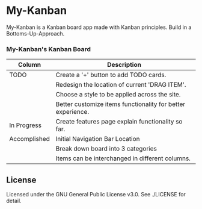 # My-Kanban
My-Kanban is a Kanban board app made with Kanban principles.
Build in a Bottoms-Up-Approach.

### My-Kanban's Kanban Board

| Column             | Description                                    |
|--------------------|------------------------------------------------|
| TODO               | Create a '+' button to add TODO cards.          |
|                    | Redesign the location of current 'DRAG ITEM'.   |
|                    | Choose a style to be applied across the site. |
|                    | Better customize items functionality for better experience.|
| In Progress        | Create features page explain functionality so far.|
| Accomplished       | Initial Navigation Bar Location                |
|                    | Break down board into 3 categories             |
|                    | Items can be interchanged in different columns.|

## License
Licensed under the GNU General Public License v3.0. See ./LICENSE for detail.
